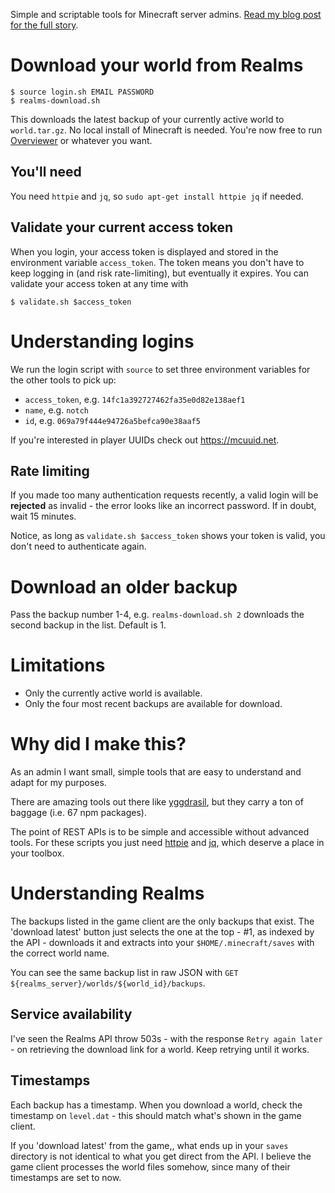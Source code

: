 Simple and scriptable tools for Minecraft server admins. [Read my blog post for the full story](http://www.aaronbell.com/how-to-create-overviewer-maps-from-minecraft-realms/).

# Download your world from Realms

```
$ source login.sh EMAIL PASSWORD
$ realms-download.sh
```

This downloads the latest backup of your currently active world to `world.tar.gz`.
No local install of Minecraft is needed. You're now free to run [Overviewer](https://overviewer.org/) or whatever you want.

## You'll need

You need `httpie` and `jq`, so `sudo apt-get install httpie jq` if needed.

## Validate your current access token

When you login, your access token is displayed and stored in the environment variable `access_token`. The token means you don't have to keep logging in (and risk rate-limiting), but eventually it expires.
You can validate your access token at any time with
```
$ validate.sh $access_token
```

# Understanding logins

We run the login script with `source` to set three environment variables for the other tools to pick up:
- `access_token`, e.g. `14fc1a392727462fa35e0d82e138aef1`
- `name`, e.g. `notch`
- `id`, e.g. `069a79f444e94726a5befca90e38aaf5`

If you're interested in player UUIDs check out https://mcuuid.net.

## Rate limiting

If you made too many authentication requests recently, a valid login will be **rejected** as invalid - the error looks like an incorrect password. If in doubt, wait 15 minutes.

Notice, as long as `validate.sh $access_token` shows your token is valid, you don't need to authenticate again.

# Download an older backup

Pass the backup number 1-4, e.g. `realms-download.sh 2` downloads the second backup in the list. Default is 1.

# Limitations

- Only the currently active world is available.
- Only the four most recent backups are available for download.

# Why did I make this?

As an admin I want small, simple tools that are easy to understand and adapt for my purposes.

There are amazing tools out there like [yggdrasil](https://github.com/zekesonxx/node-yggdrasil), but they carry a ton of baggage (i.e. 67 npm packages).

The point of REST APIs is to be simple and accessible without advanced tools. For these scripts you just need [httpie](https://httpie.org/) and [jq](https://stedolan.github.io/jq/), which deserve a place in your toolbox.

# Understanding Realms

The backups listed in the game client are the only backups that exist. The 'download latest' button just selects the one at the top - #1, as indexed by the API - downloads it and extracts into your `$HOME/.minecraft/saves` with the correct world name.

You can see the same backup list in raw JSON with `GET ${realms_server}/worlds/${world_id}/backups`.

## Service availability

I've seen the Realms API throw 503s - with the response `Retry again later` - on retrieving the download link for a world. Keep retrying until it works.

## Timestamps

Each backup has a timestamp. When you download a world, check the timestamp on `level.dat` - this should match what's shown in the game client.

If you 'download latest' from the game,, what ends up in your `saves` directory is not identical to what you get direct from the API. I believe the game client processes the world files somehow, since many of their timestamps are set to now.
